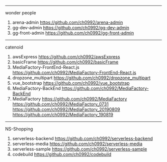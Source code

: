 
---
wonder people
1. arena-admin
https://github.com/ch0992/arena-admin
2. gg-dev-admin
https://github.com/ch0992/gg-dev-admin
3. gg-front-admin
https://github.com/ch0992/gg-front-admin


---
catenoid
1. awsExpress
https://github.com/ch0992/awsExpress
2. basicFrame
https://github.com/ch0992/basicFrame
3. MediaFactory-FrontEnd-React.js
https://github.com/ch0992/MediaFactory-FrontEnd-React.js
4. dropzone_multipart
https://github.com/ch0992/dropzone_multipart
5. vue_bootstrap
https://github.com/ch0992/vue_bootstrap
6. MediaFactory-BackEnd
https://github.com/ch0992/MediaFactory-BackEnd
7. MediaFactory
https://github.com/ch0992/MediaFactory
https://github.com/ch0992/MediaFactory_0731
https://github.com/ch0992/MediaFactory_20190809
https://github.com/ch0992/MediaFactory_190819

---
NS-Shopping
1. serverless-backend
https://github.com/ch0992/serverless-backend
2. serverless-media
https://github.com/ch0992/serverless-media
3. serverless-sample
https://github.com/ch0992/serverless-sample
4. codebuild
https://github.com/ch0992/codebuild

